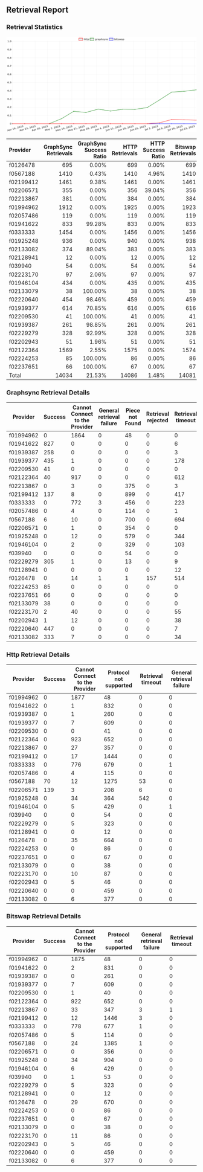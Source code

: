 ## Retrieval Report
### Retrieval Statistics
<img src="https://raw.githubusercontent.com/data-preservation-programs/filplus-checker-assets/main/filecoin-project/filecoin-plus-large-datasets/issues/1642/1690349113161.png"/>

| Provider  | GraphSync Retrievals | GraphSync Success Ratio | HTTP Retrievals | HTTP Success Ratio | Bitswap Retrievals | Bitswap Success Ratio |
| :-------- | -------------------: | ----------------------: | --------------: | -----------------: | -----------------: | --------------------: |
| f0126478  |                  695 |                   0.00% |             699 |              0.00% |                699 |                 0.00% |
| f0567188  |                 1410 |                   0.43% |            1410 |              4.96% |               1410 |                 0.00% |
| f02199412 |                 1461 |                   9.38% |            1461 |              0.00% |               1461 |                 0.00% |
| f02206571 |                  355 |                   0.00% |             356 |             39.04% |                356 |                 0.00% |
| f02213867 |                  381 |                   0.00% |             384 |              0.00% |                384 |                 0.00% |
| f01994962 |                 1912 |                   0.00% |            1925 |              0.00% |               1923 |                 0.00% |
| f02057486 |                  119 |                   0.00% |             119 |              0.00% |                119 |                 0.00% |
| f01941622 |                  833 |                  99.28% |             833 |              0.00% |                833 |                 0.00% |
| f0333333  |                 1454 |                   0.00% |            1456 |              0.00% |               1456 |                 0.00% |
| f01925248 |                  936 |                   0.00% |             940 |              0.00% |                938 |                 0.00% |
| f02133082 |                  374 |                  89.04% |             383 |              0.00% |                383 |                 0.00% |
| f02128941 |                   12 |                   0.00% |              12 |              0.00% |                 12 |                 0.00% |
| f039940   |                   54 |                   0.00% |              54 |              0.00% |                 54 |                 0.00% |
| f02223170 |                   97 |                   2.06% |              97 |              0.00% |                 97 |                 0.00% |
| f01946104 |                  434 |                   0.00% |             435 |              0.00% |                435 |                 0.00% |
| f02133079 |                   38 |                 100.00% |              38 |              0.00% |                 38 |                 0.00% |
| f02220640 |                  454 |                  98.46% |             459 |              0.00% |                459 |                 0.00% |
| f01939377 |                  614 |                  70.85% |             616 |              0.00% |                616 |                 0.00% |
| f02209530 |                   41 |                 100.00% |              41 |              0.00% |                 41 |                 0.00% |
| f01939387 |                  261 |                  98.85% |             261 |              0.00% |                261 |                 0.00% |
| f02229279 |                  328 |                  92.99% |             328 |              0.00% |                328 |                 0.00% |
| f02202943 |                   51 |                   1.96% |              51 |              0.00% |                 51 |                 0.00% |
| f02122364 |                 1569 |                   2.55% |            1575 |              0.00% |               1574 |                 0.00% |
| f02224253 |                   85 |                 100.00% |              86 |              0.00% |                 86 |                 0.00% |
| f02237651 |                   66 |                 100.00% |              67 |              0.00% |                 67 |                 0.00% |
| Total     |                14034 |                  21.53% |           14086 |              1.48% |              14081 |                 0.00% |

### Graphsync Retrieval Details
| Provider  | Success | Cannot Connect to the Provider | General retrieval failure | Piece not Found | Retrieval rejected | Retrieval timeout | Unconfirmed block transfer |
| --------- | ------- | ------------------------------ | ------------------------- | --------------- | ------------------ | ----------------- | -------------------------- |
| f01994962 | 0       | 1864                           | 0                         | 48              | 0                  | 0                 | 0                          |
| f01941622 | 827     | 0                              | 0                         | 0               | 0                  | 6                 | 0                          |
| f01939387 | 258     | 0                              | 0                         | 0               | 0                  | 3                 | 0                          |
| f01939377 | 435     | 1                              | 0                         | 0               | 0                  | 178               | 0                          |
| f02209530 | 41      | 0                              | 0                         | 0               | 0                  | 0                 | 0                          |
| f02122364 | 40      | 917                            | 0                         | 0               | 0                  | 612               | 0                          |
| f02213867 | 0       | 3                              | 0                         | 375             | 0                  | 3                 | 0                          |
| f02199412 | 137     | 8                              | 0                         | 899             | 0                  | 417               | 0                          |
| f0333333  | 0       | 772                            | 3                         | 456             | 0                  | 223               | 0                          |
| f02057486 | 0       | 4                              | 0                         | 114             | 0                  | 1                 | 0                          |
| f0567188  | 6       | 10                             | 0                         | 700             | 0                  | 694               | 0                          |
| f02206571 | 0       | 1                              | 0                         | 354             | 0                  | 0                 | 0                          |
| f01925248 | 0       | 12                             | 0                         | 579             | 0                  | 344               | 1                          |
| f01946104 | 0       | 2                              | 0                         | 329             | 0                  | 103               | 0                          |
| f039940   | 0       | 0                              | 0                         | 54              | 0                  | 0                 | 0                          |
| f02229279 | 305     | 1                              | 0                         | 13              | 0                  | 9                 | 0                          |
| f02128941 | 0       | 0                              | 0                         | 0               | 0                  | 12                | 0                          |
| f0126478  | 0       | 14                             | 1                         | 1               | 157                | 514               | 8                          |
| f02224253 | 85      | 0                              | 0                         | 0               | 0                  | 0                 | 0                          |
| f02237651 | 66      | 0                              | 0                         | 0               | 0                  | 0                 | 0                          |
| f02133079 | 38      | 0                              | 0                         | 0               | 0                  | 0                 | 0                          |
| f02223170 | 2       | 40                             | 0                         | 0               | 0                  | 55                | 0                          |
| f02202943 | 1       | 12                             | 0                         | 0               | 0                  | 38                | 0                          |
| f02220640 | 447     | 0                              | 0                         | 0               | 0                  | 7                 | 0                          |
| f02133082 | 333     | 7                              | 0                         | 0               | 0                  | 34                | 0                          |

### Http Retrieval Details
| Provider  | Success | Cannot Connect to the Provider | Protocol not supported | Retrieval timeout | General retrieval failure |
| --------- | ------- | ------------------------------ | ---------------------- | ----------------- | ------------------------- |
| f01994962 | 0       | 1877                           | 48                     | 0                 | 0                         |
| f01941622 | 0       | 1                              | 832                    | 0                 | 0                         |
| f01939387 | 0       | 1                              | 260                    | 0                 | 0                         |
| f01939377 | 0       | 7                              | 609                    | 0                 | 0                         |
| f02209530 | 0       | 0                              | 41                     | 0                 | 0                         |
| f02122364 | 0       | 923                            | 652                    | 0                 | 0                         |
| f02213867 | 0       | 27                             | 357                    | 0                 | 0                         |
| f02199412 | 0       | 17                             | 1444                   | 0                 | 0                         |
| f0333333  | 0       | 776                            | 679                    | 0                 | 1                         |
| f02057486 | 0       | 4                              | 115                    | 0                 | 0                         |
| f0567188  | 70      | 12                             | 1275                   | 53                | 0                         |
| f02206571 | 139     | 3                              | 208                    | 6                 | 0                         |
| f01925248 | 0       | 34                             | 364                    | 542               | 0                         |
| f01946104 | 0       | 5                              | 429                    | 0                 | 1                         |
| f039940   | 0       | 0                              | 54                     | 0                 | 0                         |
| f02229279 | 0       | 5                              | 323                    | 0                 | 0                         |
| f02128941 | 0       | 0                              | 12                     | 0                 | 0                         |
| f0126478  | 0       | 35                             | 664                    | 0                 | 0                         |
| f02224253 | 0       | 0                              | 86                     | 0                 | 0                         |
| f02237651 | 0       | 0                              | 67                     | 0                 | 0                         |
| f02133079 | 0       | 0                              | 38                     | 0                 | 0                         |
| f02223170 | 0       | 10                             | 87                     | 0                 | 0                         |
| f02202943 | 0       | 5                              | 46                     | 0                 | 0                         |
| f02220640 | 0       | 0                              | 459                    | 0                 | 0                         |
| f02133082 | 0       | 6                              | 377                    | 0                 | 0                         |

### Bitswap Retrieval Details
| Provider  | Success | Cannot Connect to the Provider | Protocol not supported | General retrieval failure | Retrieval timeout |
| --------- | ------- | ------------------------------ | ---------------------- | ------------------------- | ----------------- |
| f01994962 | 0       | 1875                           | 48                     | 0                         | 0                 |
| f01941622 | 0       | 2                              | 831                    | 0                         | 0                 |
| f01939387 | 0       | 0                              | 261                    | 0                         | 0                 |
| f01939377 | 0       | 7                              | 609                    | 0                         | 0                 |
| f02209530 | 0       | 1                              | 40                     | 0                         | 0                 |
| f02122364 | 0       | 922                            | 652                    | 0                         | 0                 |
| f02213867 | 0       | 33                             | 347                    | 3                         | 1                 |
| f02199412 | 0       | 12                             | 1446                   | 3                         | 0                 |
| f0333333  | 0       | 778                            | 677                    | 1                         | 0                 |
| f02057486 | 0       | 5                              | 114                    | 0                         | 0                 |
| f0567188  | 0       | 24                             | 1385                   | 1                         | 0                 |
| f02206571 | 0       | 0                              | 356                    | 0                         | 0                 |
| f01925248 | 0       | 34                             | 904                    | 0                         | 0                 |
| f01946104 | 0       | 6                              | 429                    | 0                         | 0                 |
| f039940   | 0       | 1                              | 53                     | 0                         | 0                 |
| f02229279 | 0       | 5                              | 323                    | 0                         | 0                 |
| f02128941 | 0       | 0                              | 12                     | 0                         | 0                 |
| f0126478  | 0       | 29                             | 670                    | 0                         | 0                 |
| f02224253 | 0       | 0                              | 86                     | 0                         | 0                 |
| f02237651 | 0       | 0                              | 67                     | 0                         | 0                 |
| f02133079 | 0       | 0                              | 38                     | 0                         | 0                 |
| f02223170 | 0       | 11                             | 86                     | 0                         | 0                 |
| f02202943 | 0       | 5                              | 46                     | 0                         | 0                 |
| f02220640 | 0       | 0                              | 459                    | 0                         | 0                 |
| f02133082 | 0       | 6                              | 377                    | 0                         | 0                 |
